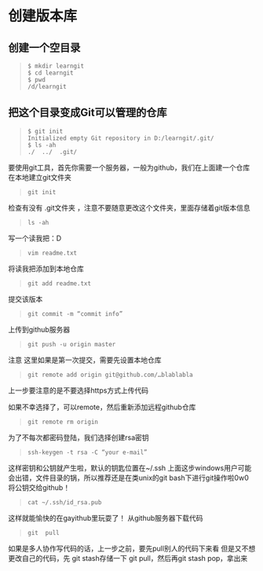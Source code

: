 # 创建版本库
## 创建一个空目录
> ``` git bash
> $ mkdir learngit
> $ cd learngit
> $ pwd
> /d/learngit
> ```

## 把这个目录变成Git可以管理的仓库
> ``` git bash
> $ git init 
> Initialized empty Git repository in D:/learngit/.git/
> $ ls -ah
> ./  ../  .git/
> ```

要使用git工具，首先你需要一个服务器，一般为github，我们在上面建一个仓库
在本地建立git文件夹
> ```shell
> git init 
> ```
检查有没有 .git文件夹 ，注意不要随意更改这个文件夹，里面存储着git版本信息
> ```shell
> ls -ah 
> ```
写一个读我把：D
> ```shell
> vim readme.txt
> ```
将读我把添加到本地仓库
> ```shell
> git add readme.txt
> ```
提交该版本
> ```shell
> git commit -m “commit info”
> ```
上传到github服务器
> ```shell
> git push -u origin master   
> ```
注意 这里如果是第一次提交，需要先设置本地仓库
> ```shell
> git remote add origin git@github.com/…blablabla
> ```
上一步要注意的是不要选择https方式上传代码

如果不幸选择了，可以remote，然后重新添加远程github仓库
> ```shell
> git remote rm origin            
> ```
为了不每次都密码登陆，我们选择创建rsa密钥
> ```shell
> ssh-keygen -t rsa -C “your e-mail”
> ```
这样密钥和公钥就产生啦，默认的钥匙位置在~/.ssh
上面这步windows用户可能会出错，文件目录的锅，所以推荐还是在类unix的git bash下进行git操作啦0w0
将公钥交给github！
> ```shell
> cat ~/.ssh/id_rsa.pub  
> ```
这样就能愉快的在gayithub里玩耍了！
从github服务器下载代码
> ```shell
> git  pull                                             
> ```
如果是多人协作写代码的话，上一步之前，要先pull别人的代码下来看
但是又不想更改自己的代码，先 git stash存储一下
git pull，然后再git stash pop，拿出来
